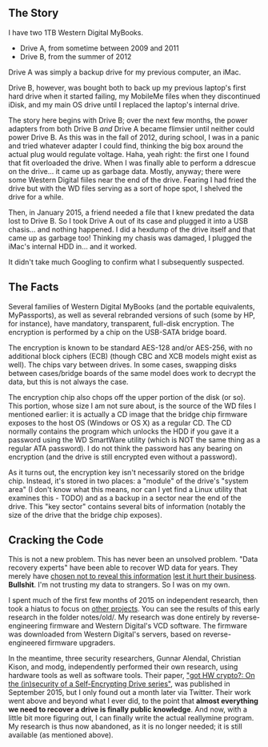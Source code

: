 ## The Story
I have two 1TB Western Digital MyBooks.

* Drive A, from sometime between 2009 and 2011
* Drive B, from the summer of 2012

Drive A was simply a backup drive for my previous computer, an iMac.

Drive B, however, was bought both to back up my previous laptop's first hard drive when it started failing, my MobileMe files when they discontinued iDisk, and my main OS drive until I replaced the laptop's internal drive.

The story here begins with Drive B; over the next few months, the power adapters from both Drive B *and* Drive A became flimsier until neither could power Drive B. As this was in the fall of 2012, during school, I was in a panic and tried whatever adapter I could find, thinking the big box around the actual plug would regulate voltage. Haha, yeah right: the first one I found that fit overloaded the drive. When I was finally able to perform a ddrescue on the drive... it came up as garbage data. Mostly, anyway; there were some Western Digital fiiles near the end of the drive. Fearing I had fried the drive but with the WD files serving as a sort of hope spot, I shelved the drive for a while.

Then, in January 2015, a friend needed a file that I knew predated the data lost to Drive B. So I took Drive A out of its case and plugged it into a USB chasis... and nothing happened. I did a hexdump of the drive itself and that came up as garbage too! Thinking my chasis was damaged, I plugged the iMac's internal HDD in... and it worked.

It didn't take much Googling to confirm what I subsequently suspected.

## The Facts
Several families of Western Digital MyBooks (and the portable equivalents, MyPassports), as well as several rebranded versions of such (some by HP, for instance), have mandatory, transparent, full-disk encryption. The encryption is performed by a chip on the USB-SATA bridge board.

The encryption is known to be standard AES-128 and/or AES-256, with no additional block ciphers (ECB) (though CBC and XCB models might exist as well). The chips vary between drives. In some cases, swapping disks between cases/bridge boards of the same model does work to decrypt the data, but this is not always the case.

The encryption chip also chops off the upper portion of the disk (or so). This portion, whose size I am not sure about, is the source of the WD files I mentioned earlier: it is actually a CD image that the bridge chip firmware exposes to the host OS (Windows or OS X) as a regular CD. The CD normally contains the program which unlocks the HDD if you gave it a password using the WD SmartWare utility (which is NOT the same thing as a regular ATA password). I do not think the password has any bearing on encryption (and the drive is still encrypted even without a password).

As it turns out, the encryption key isn't necessarily stored on the bridge chip. Instead, it's stored in two places: a "module" of the drive's "system area" (I don't know what this means, nor can I yet find a Linux utility that examines this - TODO) and as a backup in a sector near the end of the drive. This "key sector" contains several bits of information (notably the size of the drive that the bridge chip exposes).

## Cracking the Code
This is not a new problem. This has never been an unsolved problem. "Data recovery experts" have been able to recover WD data for years. They merely have [chosen not to reveal this information](http://forum.hddguru.com/viewtopic.php?t=21584) [lest it hurt their business](http://forum.hddguru.com/viewtopic.php?t=24567&f=1&start=0#p165906). **Bullshit**. I'm not trusting my data to strangers. So I was on my own.

I spent much of the first few months of 2015 on independent research, then took a hiatus to focus on [other projects](https://github.com/andlabs/libui). You can see the results of this early research in the folder notes/old/. My research was done entirely by reverse-engineering firmware and Western Digital's VCD software. The firmware was downloaded from Western Digital's servers, based on reverse-engineered firmware upgraders.

In the meantime, three security researchers, Gunnar Alendal, Christian Kison, and modg, independently performed their own research, using hardware tools as well as software tools. Their paper, ["got HW crypto?: On the (in)security of a Self-Encrypting Drive series"](http://eprint.iacr.org/2015/1002.pdf), was published in September 2015, but I only found out a month later via Twitter. Their work went above and beyond what I ever did, to the point that **almost everything we need to recover a drive is finally public knowledge**. And now, with a little bit more figuring out, I can finally write the actual reallymine program. My research is thus now abandoned, as it is no longer needed; it is still available (as mentioned above).
